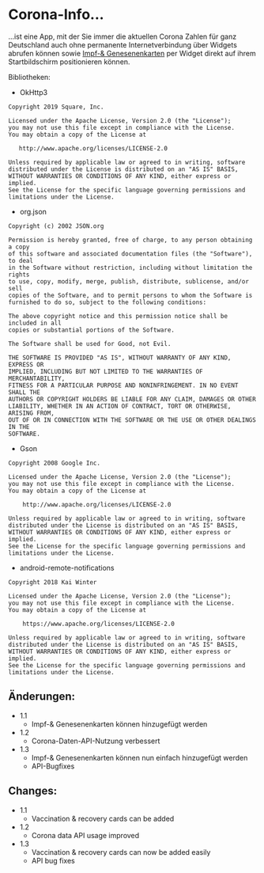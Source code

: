 # Corona-Info...
...ist eine App, mit der Sie immer die aktuellen Corona Zahlen für ganz Deutschland auch ohne permanente Internetverbindung über Widgets abrufen können sowie [Impf-& Genesenenkarten](https://jopaapps.web.app/apps/impfkartengenerator.html) per Widget direkt auf ihrem Startbildschirm positionieren können.


Bibliotheken:

- OkHttp3
```
Copyright 2019 Square, Inc.

Licensed under the Apache License, Version 2.0 (the "License");
you may not use this file except in compliance with the License.
You may obtain a copy of the License at

   http://www.apache.org/licenses/LICENSE-2.0

Unless required by applicable law or agreed to in writing, software
distributed under the License is distributed on an "AS IS" BASIS,
WITHOUT WARRANTIES OR CONDITIONS OF ANY KIND, either express or implied.
See the License for the specific language governing permissions and
limitations under the License.
```

- org.json
```
Copyright (c) 2002 JSON.org

Permission is hereby granted, free of charge, to any person obtaining a copy
of this software and associated documentation files (the "Software"), to deal
in the Software without restriction, including without limitation the rights
to use, copy, modify, merge, publish, distribute, sublicense, and/or sell
copies of the Software, and to permit persons to whom the Software is
furnished to do so, subject to the following conditions:

The above copyright notice and this permission notice shall be included in all
copies or substantial portions of the Software.

The Software shall be used for Good, not Evil.

THE SOFTWARE IS PROVIDED "AS IS", WITHOUT WARRANTY OF ANY KIND, EXPRESS OR
IMPLIED, INCLUDING BUT NOT LIMITED TO THE WARRANTIES OF MERCHANTABILITY,
FITNESS FOR A PARTICULAR PURPOSE AND NONINFRINGEMENT. IN NO EVENT SHALL THE
AUTHORS OR COPYRIGHT HOLDERS BE LIABLE FOR ANY CLAIM, DAMAGES OR OTHER
LIABILITY, WHETHER IN AN ACTION OF CONTRACT, TORT OR OTHERWISE, ARISING FROM,
OUT OF OR IN CONNECTION WITH THE SOFTWARE OR THE USE OR OTHER DEALINGS IN THE
SOFTWARE.
```

- Gson
```
Copyright 2008 Google Inc.

Licensed under the Apache License, Version 2.0 (the "License");
you may not use this file except in compliance with the License.
You may obtain a copy of the License at

    http://www.apache.org/licenses/LICENSE-2.0

Unless required by applicable law or agreed to in writing, software
distributed under the License is distributed on an "AS IS" BASIS,
WITHOUT WARRANTIES OR CONDITIONS OF ANY KIND, either express or implied.
See the License for the specific language governing permissions and
limitations under the License.
```

- android-remote-notifications
```
Copyright 2018 Kai Winter
 
Licensed under the Apache License, Version 2.0 (the "License");
you may not use this file except in compliance with the License.
You may obtain a copy of the License at
 
    https://www.apache.org/licenses/LICENSE-2.0
 
Unless required by applicable law or agreed to in writing, software
distributed under the License is distributed on an "AS IS" BASIS,
WITHOUT WARRANTIES OR CONDITIONS OF ANY KIND, either express or implied.
See the License for the specific language governing permissions and
limitations under the License.
```


## Änderungen:
- 1.1
    - Impf-& Genesenenkarten können hinzugefügt werden
- 1.2
    - Corona-Daten-API-Nutzung verbessert
- 1.3
    - Impf-& Genesenenkarten können nun einfach hinzugefügt werden
    - API-Bugfixes

## Changes:
- 1.1
    - Vaccination & recovery cards can be added
- 1.2
    - Corona data API usage improved
- 1.3
    - Vaccination & recovery cards can now be added easily
    - API bug fixes
